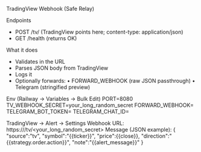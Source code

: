 TradingView Webhook (Safe Relay)

Endpoints
- POST /tv/<secret>    (TradingView points here; content-type: application/json)
- GET  /health         (returns OK)

What it does
- Validates <secret> in the URL
- Parses JSON body from TradingView
- Logs it
- Optionally forwards:
  • FORWARD_WEBHOOK (raw JSON passthrough)
  • Telegram (stringified preview)

Env (Railway → Variables → Bulk Edit)
PORT=8080
TV_WEBHOOK_SECRET=your_long_random_secret
FORWARD_WEBHOOK=
TELEGRAM_BOT_TOKEN=
TELEGRAM_CHAT_ID=

TradingView → Alert → Settings
Webhook URL:
  https://<your-railway-domain>/tv/<your_long_random_secret>
Message (JSON example):
  {
    "source":"tv",
    "symbol":"{{ticker}}",
    "price":{{close}},
    "direction":"{{strategy.order.action}}",
    "note":"{{alert_message}}"
  }

